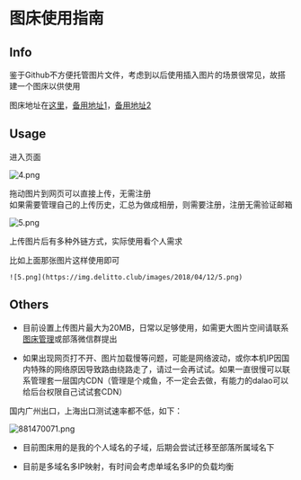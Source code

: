 图床使用指南  
===

Info
---
鉴于Github不方便托管图片文件，考虑到以后使用插入图片的场景很常见，故搭建一个图床以供使用


图床地址在[这里](https://img.delitto.club)，[备用地址1](https://img2.delitto.club)，[备用地址2](https://img3.delitto.club)


Usage
---

进入页面  

![4.png](https://img.delitto.club/images/2018/04/12/4.png)

拖动图片到网页可以直接上传，无需注册  
如果需要管理自己的上传历史，汇总为做成相册，则需要注册，注册无需验证邮箱

![5.png](https://img.delitto.club/images/2018/04/12/5.png)

上传图片后有多种外链方式，实际使用看个人需求  

比如上面那张图片这样使用即可  

`![5.png](https://img.delitto.club/images/2018/04/12/5.png)`



Others
---

- 目前设置上传图片最大为20MB，日常以足够使用，如需更大图片空间请联系[图床管理](https://github.com/Punizione)或部落微信群提出

- 如果出现网页打不开、图片加载慢等问题，可能是网络波动，或你本机IP因国内特殊的网络原因导致路由绕路走了，请过一会再试试。如果一直很慢可以联系管理套一层国内CDN（管理是个咸鱼，不一定会去做，有能力的dalao可以给后台权限自己试试套CDN）

国内广州出口，上海出口测试速率都不低，如下：

![881470071.png](https://img.delitto.club/images/2018/04/12/881470071.png)

- 目前图床用的是我的个人域名的子域，后期会尝试迁移至部落所属域名下

- 目前是多域名多IP映射，有时间会考虑单域名多IP的负载均衡